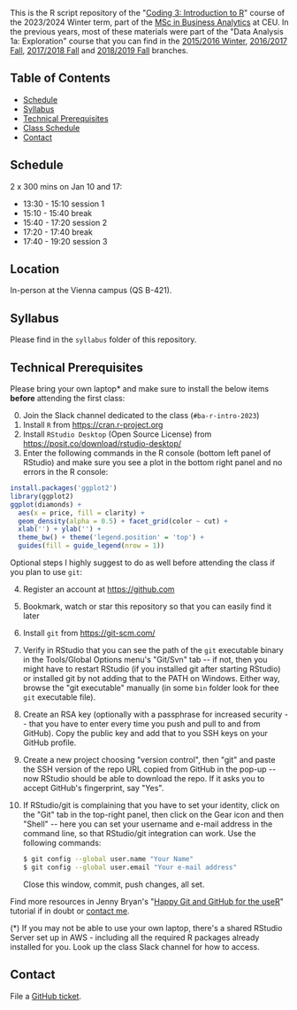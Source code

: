 This is the R script repository of the "[Coding 3: Introduction to R](https://courses.ceu.edu/courses/2023-2024/coding-3-introduction-r)" course of the 2023/2024 Winter term, part of the [MSc in Business Analytics](https://courses.ceu.edu/programs/ms/master-science-business-analytics) at CEU. In the previous years, most of these materials were part of the "Data Analysis 1a: Exploration" course that you can find in the [2015/2016 Winter](https://github.com/daroczig/CEU-R-lab/tree/2016), [2016/2017 Fall](https://github.com/daroczig/CEU-R-lab/tree/2017), [2017/2018 Fall](https://github.com/daroczig/CEU-R-lab/tree/2018) and [2018/2019 Fall](https://github.com/daroczig/CEU-R-lab/tree/2018-fall) branches.

## Table of Contents

* [Schedule](https://github.com/daroczig/CEU-DV2#schedule)
* [Syllabus](https://github.com/daroczig/CEU-DV2#syllabus)
* [Technical Prerequisites](https://github.com/daroczig/CEU-DV2#technical-prerequisites)
* [Class Schedule](https://github.com/daroczig/CEU-DV2#class-schedule)
* [Contact](https://github.com/daroczig/CEU-DV2#contacts)

## Schedule

2 x 300 mins on Jan 10 and 17:

* 13:30 - 15:10 session 1
* 15:10 - 15:40 break
* 15:40 - 17:20 session 2
* 17:20 - 17:40 break
* 17:40 - 19:20 session 3

## Location

In-person at the Vienna campus (QS B-421).

## Syllabus

Please find in the `syllabus` folder of this repository.

## Technical Prerequisites

Please bring your own laptop* and make sure to install the below items **before** attending the first class:

0. Join the Slack channel dedicated to the class (`#ba-r-intro-2023`)
1. Install `R` from https://cran.r-project.org
2. Install `RStudio Desktop` (Open Source License) from https://posit.co/download/rstudio-desktop/
3. Enter the following commands in the R console (bottom left panel of RStudio) and make sure you see a plot in the bottom right panel and no errors in the R console:

```r
install.packages('ggplot2')
library(ggplot2)
ggplot(diamonds) +
  aes(x = price, fill = clarity) +
  geom_density(alpha = 0.5) + facet_grid(color ~ cut) +
  xlab('') + ylab('') +
  theme_bw() + theme('legend.position' = 'top') +
  guides(fill = guide_legend(nrow = 1))
```

Optional steps I highly suggest to do as well before attending the class if you plan to use `git`:

4. Register an account at https://github.com
5. Bookmark, watch or star this repository so that you can easily find it later
6. Install `git` from https://git-scm.com/
7. Verify in RStudio that you can see the path of the `git` executable binary in the Tools/Global Options menu's "Git/Svn" tab -- if not, then you might have to restart RStudio (if you installed git after starting RStudio) or installed git by not adding that to the PATH on Windows. Either way, browse the "git executable" manually (in some `bin` folder look for thee `git` executable file).
8. Create an RSA key (optionally with a passphrase for increased security -- that you have to enter every time you push and pull to and from GitHub). Copy the public key and add that to you SSH keys on your GitHub profile.
9. Create a new project choosing "version control", then "git" and paste the SSH version of the repo URL copied from GitHub in the pop-up -- now RStudio should be able to download the repo. If it asks you to accept GitHub's fingerprint, say "Yes".
10. If RStudio/git is complaining that you have to set your identity, click on the "Git" tab in the top-right panel, then click on the Gear icon and then "Shell" -- here you can set your username and e-mail address in the command line, so that RStudio/git integration can work. Use the following commands:

    ```sh
    $ git config --global user.name "Your Name"
    $ git config --global user.email "Your e-mail address"
    ```
    Close this window, commit, push changes, all set.

Find more resources in Jenny Bryan's "[Happy Git and GitHub for the useR](http://happygitwithr.com/)" tutorial if in doubt or [contact me](#contact).

(*) If you may not be able to use your own laptop, there's a shared RStudio Server set up in AWS - including all the required R packages already installed for you. Look up the class Slack channel for how to access.

## Contact

File a [GitHub ticket](https://github.com/daroczig/CEU-R-lab/issues).
